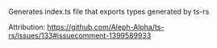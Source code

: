 Generates index.ts file that exports types generated by ts-rs

Attribution:
https://github.com/Aleph-Alpha/ts-rs/issues/133#issuecomment-1399589933